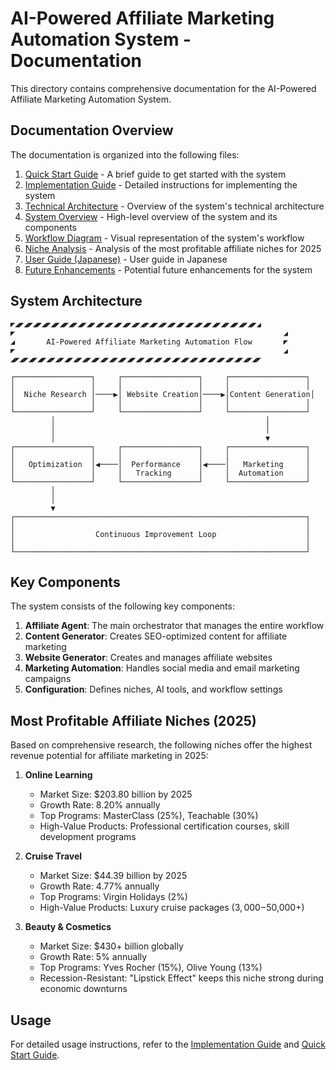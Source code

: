# AI-Powered Affiliate Marketing Automation System - Documentation

This directory contains comprehensive documentation for the AI-Powered Affiliate Marketing Automation System.

## Documentation Overview

The documentation is organized into the following files:

1. [Quick Start Guide](QUICK_START_GUIDE.md) - A brief guide to get started with the system
2. [Implementation Guide](IMPLEMENTATION_GUIDE.md) - Detailed instructions for implementing the system
3. [Technical Architecture](TECHNICAL_ARCHITECTURE.md) - Overview of the system's technical architecture
4. [System Overview](SYSTEM_OVERVIEW.md) - High-level overview of the system and its components
5. [Workflow Diagram](WORKFLOW_DIAGRAM.md) - Visual representation of the system's workflow
6. [Niche Analysis](NICHE_ANALYSIS.md) - Analysis of the most profitable affiliate niches for 2025
7. [User Guide (Japanese)](USER_GUIDE_JP.md) - User guide in Japanese
8. [Future Enhancements](FUTURE_ENHANCEMENTS.md) - Potential future enhancements for the system

## System Architecture

```
◤◢◤◢◤◢◤◢◤◢◤◢◤◢◤◢◤◢◤◢◤◢◤◢◤◢◤◢◤◢◤◢◤◢◤◢◤◢◤◢◤◢◤◢◤◢◤◢◤◢◤◢◤◢◤◢
◤                                                            ◢
◢       AI-Powered Affiliate Marketing Automation Flow       ◤
◤                                                            ◢
◢◤◢◤◢◤◢◤◢◤◢◤◢◤◢◤◢◤◢◤◢◤◢◤◢◤◢◤◢◤◢◤◢◤◢◤◢◤◢◤◢◤◢◤◢◤◢◤◢◤◢◤◢◤◢◤

┌─────────────────┐     ┌─────────────────┐     ┌─────────────────┐
│                 │     │                 │     │                 │
│  Niche Research │────▶│ Website Creation│────▶│Content Generation│
│                 │     │                 │     │                 │
└─────────────────┘     └─────────────────┘     └─────────────────┘
         │                                               │
         │                                               │
         │                                               ▼
┌─────────────────┐     ┌─────────────────┐     ┌─────────────────┐
│                 │     │                 │     │                 │
│   Optimization  │◀────│  Performance    │◀────│   Marketing     │
│                 │     │   Tracking      │     │  Automation     │
└─────────────────┘     └─────────────────┘     └─────────────────┘
         │                                               
         │                                               
         ▼                                               
┌─────────────────────────────────────────────────────────────────┐
│                                                                 │
│                  Continuous Improvement Loop                    │
│                                                                 │
└─────────────────────────────────────────────────────────────────┘
```

## Key Components

The system consists of the following key components:

1. **Affiliate Agent**: The main orchestrator that manages the entire workflow
2. **Content Generator**: Creates SEO-optimized content for affiliate marketing
3. **Website Generator**: Creates and manages affiliate websites
4. **Marketing Automation**: Handles social media and email marketing campaigns
5. **Configuration**: Defines niches, AI tools, and workflow settings

## Most Profitable Affiliate Niches (2025)

Based on comprehensive research, the following niches offer the highest revenue potential for affiliate marketing in 2025:

1. **Online Learning**
   - Market Size: $203.80 billion by 2025
   - Growth Rate: 8.20% annually
   - Top Programs: MasterClass (25%), Teachable (30%)
   - High-Value Products: Professional certification courses, skill development programs

2. **Cruise Travel**
   - Market Size: $44.39 billion by 2025
   - Growth Rate: 4.77% annually
   - Top Programs: Virgin Holidays (2%)
   - High-Value Products: Luxury cruise packages ($3,000-$50,000+)

3. **Beauty & Cosmetics**
   - Market Size: $430+ billion globally
   - Growth Rate: 5% annually
   - Top Programs: Yves Rocher (15%), Olive Young (13%)
   - Recession-Resistant: "Lipstick Effect" keeps this niche strong during economic downturns

## Usage

For detailed usage instructions, refer to the [Implementation Guide](IMPLEMENTATION_GUIDE.md) and [Quick Start Guide](QUICK_START_GUIDE.md).

